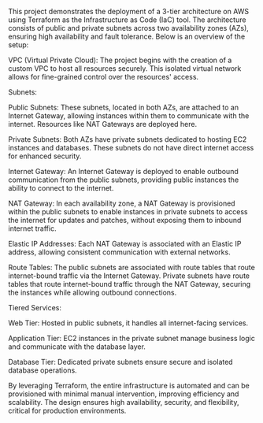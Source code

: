 This project demonstrates the deployment of a 3-tier architecture on AWS using Terraform as the Infrastructure as Code (IaC) tool. The architecture consists of public and private subnets across two availability zones (AZs), ensuring high availability and fault tolerance. Below is an overview of the setup:

VPC (Virtual Private Cloud):
The project begins with the creation of a custom VPC to host all resources securely. This isolated virtual network allows for fine-grained control over the resources' access.

Subnets:

Public Subnets: These subnets, located in both AZs, are attached to an Internet Gateway, allowing instances within them to communicate with the internet. Resources like NAT Gateways are deployed here.

Private Subnets: Both AZs have private subnets dedicated to hosting EC2 instances and databases. These subnets do not have direct internet access for enhanced security.

Internet Gateway:
An Internet Gateway is deployed to enable outbound communication from the public subnets, providing public instances the ability to connect to the internet.

NAT Gateway:
In each availability zone, a NAT Gateway is provisioned within the public subnets to enable instances in private subnets to access the internet for updates and patches, without exposing them to inbound internet traffic.

Elastic IP Addresses:
Each NAT Gateway is associated with an Elastic IP address, allowing consistent communication with external networks.

Route Tables:
The public subnets are associated with route tables that route internet-bound traffic via the Internet Gateway. Private subnets have route tables that route internet-bound traffic through the NAT Gateway, securing the instances while allowing outbound connections.

Tiered Services:

Web Tier: Hosted in public subnets, it handles all internet-facing services.

Application Tier: EC2 instances in the private subnet manage business logic and communicate with the database layer.

Database Tier: Dedicated private subnets ensure secure and isolated database operations.

By leveraging Terraform, the entire infrastructure is automated and can be provisioned with minimal manual intervention, improving efficiency and scalability. The design ensures high availability, security, and flexibility, critical for production environments.
